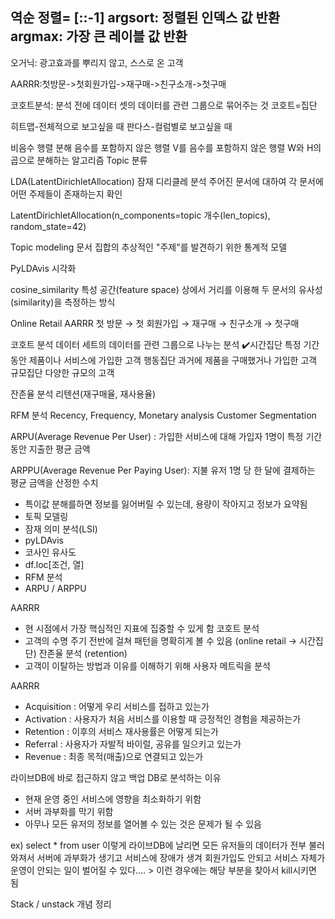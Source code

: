 역순 정렬= [::-1]
argsort: 정렬된 인덱스 값 반환
argmax: 가장 큰 레이블 값 반환
----------------------------------------------------
오거닉: 광고효과를 뿌리지 않고, 스스로 온 고객

AARRR:첫방문->첫회원가입->재구매->친구소개->첫구매

코호트분석: 분석 전에 데이터 셋의 데이터를 관련 그룹으로 묶어주는 것
코호트=집단

히트맵-전체적으로 보고싶을 때
판다스-컬럼별로 보고싶을 때

비음수 행렬 분해
음수를 포함하지 않은 행렬 V를 음수를 포함하지 않은 행렬 W와 H의 곱으로 분해하는 알고리즘
Topic 분류

LDA(LatentDirichletAllocation)
잠재 디리클레 분석
주어진 문서에 대하여 각 문서에 어떤 주제들이 존재하는지 확인

LatentDirichletAllocation(n_components=topic 개수(len_topics), random_state=42)

Topic modeling
문서 집합의 추상적인 "주제"를 발견하기 위한 통계적 모델

PyLDAvis
시각화

cosine_similarity
특성 공간(feature space) 상에서 거리를 이용해 두 문서의 유사성(similarity)을 측정하는 방식

Online Retail
AARRR 
첫 방문 → 첫 회원가입 → 재구매 → 친구소개 → 첫구매

코호트 분석 
데이터 세트의 데이터를 관련 그룹으로 나누는 분석
✔️시간집단 특정 기간동안 제품이나 서비스에 가입한 고객
행동집단 과거에 제품을 구매했거나 가입한 고객
규모집단 다양한 규모의 고객

잔존율 분석
리텐션(재구매율, 재사용율)

RFM 분석
Recency, Frequency, Monetary analysis
Customer Segmentation

ARPU(Average Revenue Per User) :
가입한 서비스에 대해 가입자 1명이 특정 기간 동안 지출한 평균 금액

ARPPU(Average Revenue Per Paying User):
지불 유저 1명 당 한 달에 결제하는 평균 금액을 산정한 수치

- 특이값 분해를하면 정보를 잃어버릴 수 있는데, 용량이 작아지고 정보가 요약됨
- 토픽 모델링
- 잠재 의미 분석(LSI)
- pyLDAvis
- 코사인 유사도
- df.loc[조건, 열]
- RFM 분석
- ARPU / ARPPU

AARRR
- 현 시점에서 가장 핵심적인 지표에 집중할 수 있게 함
코호트 분석
- 고객의 수명 주기 전반에 걸쳐 패턴을 명확히게 볼 수 있음 (online retail -> 시간집단)
잔존율 분석 (retention)
- 고객이 이탈하는 방법과 이유를 이해하기 위해 사용자 메트릭을 분석

AARRR
- Acquisition : 어떻게 우리 서비스를 접하고 있는가
- Activation : 사용자가 처음 서비스를 이용할 때 긍정적인 경험을 제공하는가
- Retention : 이후의 서비스 재사용률은 어떻게 되는가
- Referral : 사용자가 자발적 바이럴, 공유를 일으키고 있는가
- Revenue : 최종 목적(매출)으로 연결되고 있는가

라이브DB에 바로 접근하지 않고 백업 DB로 분석하는 이유
- 현재 운영 중인 서비스에 영향을 최소화하기 위함
- 서버 과부화를 막기 위함
- 아무나 모든 유저의 정보를 열어볼 수 있는 것은 문제가 될 수 있음

ex) select * from user 이렇게 라이브DB에 날리면 모든 유저들의 데이터가 전부 불러와져서 서버에 과부화가 생기고  서비스에 장애가 생겨 회원가입도 안되고 서비스 자체가 운영이 안되는 일이 벌어질 수 있다.... > 이런 경우에는 해당 부분을 찾아서 kill시키면 됨

Stack / unstack 개념 정리
